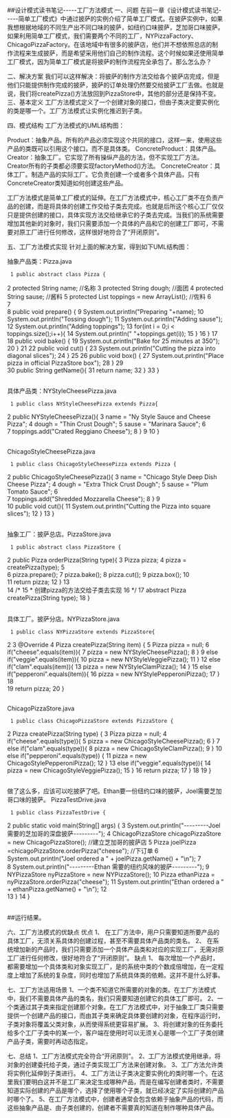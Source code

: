 ##设计模式读书笔记-----工厂方法模式    一、问题    在前一章《设计模式读书笔记-----简单工厂模式》中通过披萨的实例介绍了简单工厂模式。在披萨实例中，如果我想根据地域的不同生产出不同口味的披萨，如纽约口味披萨，芝加哥口味披萨。如果利用简单工厂模式，我们需要两个不同的工厂，NYPizzaFactory、ChicagoPizzaFactory。在该地域中有很多的披萨店，他们并不想依照总店的制作流程来生成披萨，而是希望采用他们自己的制作流程。这个时候如果还使用简单工厂模式，因为简单工厂模式是将披萨的制作流程完全承包了。那么怎么办？   二、解决方案   我们可以这样解决：将披萨的制作方法交给各个披萨店完成，但是他们只能提供制作完成的披萨，披萨的订单处理仍然要交给披萨工厂去做。也就是说，我们将createPizza()方法放回到PizzaStore中，其他的部分还是保持不变。   三、基本定义   工厂方法模式定义了一个创建对象的接口，但由子类决定要实例化的类是哪一个。工厂方法模式让实例化推迟到子类。   四、模式结构   工厂方法模式的UML结构图：   Product：抽象产品。所有的产品必须实现这个共同的接口，这样一来，使用这些产品的类既可以引用这个接口。而不是具体类。   ConcreteProduct：具体产品。   Creator：抽象工厂。它实现了所有操纵产品的方法，但不实现工厂方法。Creator所有的子类都必须要实现factoryMethod()方法。   ConcreteCreator：具体工厂。制造产品的实际工厂。它负责创建一个或者多个具体产品，只有ConcreteCreator类知道如何创建这些产品。   工厂方法模式是简单工厂模式的延伸。在工厂方法模式中，核心工厂类不在负责产品的创建，而是将具体的创建工作交给子类去完成。也就是后所这个核心工厂仅仅只是提供创建的接口，具体实现方法交给继承它的子类去完成。当我们的系统需要增加其他新的对象时，我们只需要添加一个具体的产品和它的创建工厂即可，不需要对原工厂进行任何修改，这样很好地符合了“开闭原则”。   五、工厂方法模式实现   针对上面的解决方案，得到如下UML结构图：   抽象产品类：Pizza.java	 1 public abstract class Pizza { 2     protected String name;        //名称 3     protected String dough;       //面团 4     protected String sause;       //酱料 5     protected List<String> toppings = new ArrayList<String>();       //佐料 6      7      8     public void prepare() { 9         System.out.println("Preparing "+name);10         System.out.println("Tossing dough");11         System.out.println("Adding sause");12         System.out.println("Adding toppings");13         for(int i = 0;i < toppings.size();i++){14             System.out.println("   "+toppings.get(i));15         	}16     	}17 18     public void bake() {19         System.out.println("Bake for 25 minutes at 350");20     	}21 22     public void cut() {23         System.out.println("Cutting the pizza into diagonal slices");24     	}25 26     public void box() {27         System.out.println("Place pizza in official PizzaStore box");28     	}29     30     public String getName(){31         return name;32     	}33 	}

##
##   具体产品类：NYStyleCheesePizza.java	 1 public class NYStyleCheesePizza extends Pizza{ 2     public NYStyleCheesePizza(){ 3         name = "Ny Style Sauce and Cheese Pizza"; 4         dough = "Thin Crust Dough"; 5         sause = "Marinara Sauce"; 6          7         toppings.add("Crated Reggiano Cheese"); 8     	} 9 10 	}

##
##   ChicagoStyleCheesePizza.java	 1 public class ChicagoStyleCheesePizza extends Pizza { 2     public ChicagoStyleCheesePizza(){ 3         name = "Chicago Style Deep Dish Cheese Pizza"; 4         dough = "Extra Thick Crust Dough"; 5         sause = "Plum Tomato Sauce"; 6          7         toppings.add("Shredded Mozzarella Cheese"); 8     	} 9     10     public void cut(){11         System.out.println("Cutting the Pizza into square slices");12     	}13 	}

##
##   抽象工厂：披萨总店。PizzaStore.java	 1 public abstract class PizzaStore { 2     public Pizza orderPizza(String type){ 3         Pizza pizza; 4         pizza = createPizza(type); 5          6         pizza.prepare(); 7         pizza.bake(); 8         pizza.cut(); 9         pizza.box();10         11         return pizza;12     	}13     14     /*15      * 创建pizza的方法交给子类去实现16      */17     abstract Pizza createPizza(String type);18 	}

##
##   具体工厂。披萨分店。NYPizzaStore.java	 1 public class NYPizzaStore extends PizzaStore{ 2  3     @Override 4     Pizza createPizza(String item) { 5         Pizza pizza = null; 6         if("cheese".equals(item)){ 7             pizza = new NYStyleCheesePizza(); 8         	} 9         else if("veggie".equals(item)){10             pizza = new NYStyleVeggiePizza();11         	}12         else if("clam".equals(item)){13             pizza = new NYStyleClamPizza();14         	}15         else if("pepperoni".equals(item)){16             pizza = new NYStylePepperoniPizza();17         	}18         19         return pizza;20     	}

##
##   ChicagoPizzaStore.java	 1 public class ChicagoPizzaStore extends PizzaStore { 2     Pizza createPizza(String type) { 3         Pizza pizza = null; 4         if("cheese".equals(type)){ 5             pizza = new ChicagoStyleCheesePizza(); 6         	} 7         else if("clam".equals(type)){ 8             pizza = new ChicagoStyleClamPizza(); 9         	}10         else if("pepperoni".equals(type)) {11             pizza = new ChicagoStylePepperoniPizza();12         	}13         else if("veggie".equals(type)){14             pizza = new ChicagoStyleVeggiePizza();15         	}16         return pizza;17     	}18 19 	}

##
##   做了这么多，应该可以吃披萨了吧。Ethan要一份纽约口味的披萨，Joel需要芝加哥口味的披萨。   PizzaTestDrive.java	 1 public class PizzaTestDrive { 2     public static void main(String[] args) { 3         System.out.println("---------Joel 需要的芝加哥的深盘披萨---------"); 4         ChicagoPizzaStore chicagoPizzaStore = new ChicagoPizzaStore();       //建立芝加哥的披萨店 5         Pizza joelPizza =chicagoPizzaStore.orderPizza("cheese");             //下订单 6         System.out.println("Joel ordered a " + joelPizza.getName() + "\n"); 7          8         System.out.println("---------Ethan 需要的纽约风味的披萨---------"); 9         NYPizzaStore nyPizzaStore = new NYPizzaStore();10         Pizza ethanPizza = nyPizzaStore.orderPizza("cheese");11         System.out.println("Ethan ordered a " + ethanPizza.getName() + "\n");12         13     	}14 	}

##
##运行结果。   六、工厂方法模式的优缺点   优点     1、 在工厂方法中，用户只需要知道所要产品的具体工厂，无须关系具体的创建过程，甚至不需要具体产品类的类名。     2、 在系统增加新的产品时，我们只需要添加一个具体产品类和对应的实现工厂，无需对原工厂进行任何修改，很好地符合了“开闭原则”。   缺点     1、 每次增加一个产品时，都需要增加一个具体类和对象实现工厂，是的系统中类的个数成倍增加，在一定程度上增加了系统的复杂度，同时也增加了系统具体类的依赖。这并不是什么好事。   七、工厂方法适用场景   1、一个类不知道它所需要的对象的类。在工厂方法模式中，我们不需要具体产品的类名，我们只需要知道创建它的具体工厂即可。   2、一个类通过其子类来指定创建那个对象。在工厂方法模式中，对于抽象工厂类只需要提供一个创建产品的接口，而由其子类来确定具体要创建的对象，在程序运行时，子类对象将覆盖父类对象，从而使得系统更容易扩展。   3、将创建对象的任务委托给多个工厂子类中的某一个，客户端在使用时可以无须关心是哪一个工厂子类创建产品子类，需要时再动态指定。   七、总结 1、工厂方法模式完全符合“开闭原则”。 2、工厂方法模式使用继承，将对象的创建委托给子类，通过子类实现工厂方法来创建对象。 3、工厂方法允许类将实例化延伸到子类进行。 4、工厂方法让子类决定要实例化的类时哪一个。在这里我们要明白这并不是工厂来决定生成哪种产品，而是在编写创建者类时，不需要知道实际创建的产品是哪个，选择了使用哪个子类，就已经决定了实际创建的产品时哪个了。 5、在工厂方法模式中，创建者通常会包含依赖于抽象产品的代码，而这些抽象产品是、由子类创建的，创建者不需要真的知道在制作哪种具体产品。